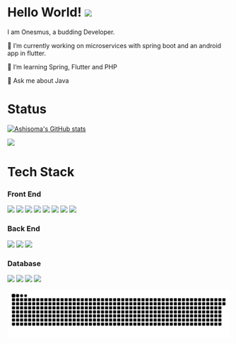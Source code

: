 # Hello World! <img src="https://raw.githubusercontent.com/MartinHeinz/MartinHeinz/master/wave.gif" height="21">
 
I am Onesmus, a budding Developer.

🔭 I’m currently working on microservices with spring boot and an android app in flutter.

🌱 I’m learning Spring, Flutter and PHP

💬 Ask me about Java


# Status

[![Ashisoma's GitHub stats](https://github-readme-stats.vercel.app/api?username=Ashisoma&show_icons=true&show_icons=true&title_color=fff&icon_color=79ff97&text_color=9f9f9f&bg_color=151515)](https://github.com/anuraghazra/github-readme-stats)

<a href="https://github.com/Ashisoma">
  <img width="49%" src="https://github-readme-stats.vercel.app/api/top-langs/?username=Ashisoma&layout=compact&show_icons=true&title_color=fff&icon_color=79ff97&text_color=9f9f9f&bg_color=151515" />
</a>


# Tech Stack

### Front End

<img src="https://img.shields.io/badge/HTML5-E34F26?style=for-the-badge&logo=html5&logoColor=white"> <img  src="https://img.shields.io/badge/CSS3-1572B6?style=for-the-badge&logo=css3&logoColor=white"> <img  src="https://img.shields.io/badge/JavaScript-F7DF1E?style=for-the-badge&logo=javascript&logoColor=black"> <img  src="https://img.shields.io/badge/Bootstrap-563D7C?style=for-the-badge&logo=bootstrap&logoColor=white"> <img src="https://img.shields.io/badge/Android-9FC037?style=for-the-badge&logo=android&logoColor=white">  <img src="https://img.shields.io/badge/Dart-0175C2?style=for-the-badge&logo=dart&logoColor=white"> <img src="https://img.shields.io/badge/laravel-35495E?style=for-the-badge&logo=laravel&logoColor=4FC08D"> <img src="https://img.shields.io/badge/Flutter-02569B?style=for-the-badge&logo=flutter&logoColor=white">

### Back End

<img src="https://img.shields.io/badge/Java-e11e21?style=for-the-badge&logo=java&logoColor=white"> <img src="https://img.shields.io/badge/php-43853D?style=for-the-badge&logo=php&logoColor=white"> <img src="https://img.shields.io/badge/Spring-6DB33F?style=for-the-badge&logo=spring&logoColor=white">


### Database

<img src="https://img.shields.io/badge/PostgreSQL-316192?style=for-the-badge&logo=postgresql&logoColor=white"> <img src="https://img.shields.io/badge/MySQL-00000F?style=for-the-badge&logo=mysql&logoColor=white"> <img src="https://img.shields.io/badge/SQLite-07405E?style=for-the-badge&logo=sqlite&logoColor=white"> <img src="https://img.shields.io/badge/Firebase-E34F26?style=for-the-badge&logo=firebase&logoColor=white">

![Snake animation](https://github.com/Lucbm99/Lucbm99/blob/output/github-contribution-grid-snake.svg)






